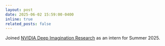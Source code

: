 ```yaml
---
layout: post
date: 2025-06-02 15:59:00-0400
inline: true
related_posts: false
---
```


Joined [NVIDIA Deep Imagination Research](https://research.nvidia.com/labs/dir/) as an intern for Summer 2025.
